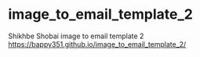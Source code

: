 # image_to_email_template_2
Shikhbe Shobai image to email template 2
https://bappy351.github.io/image_to_email_template_2/
